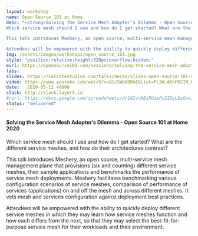 ```yaml
---
layout: workshop
name: Open Source 101 at Home
desc: "<strong>Solving the Service Mesh Adopter’s Dilemma - Open Source 101 at Home 2020</strong><br>
Which service mesh should I use and how do I get started? What are the different service meshes, and how do their architectures contrast?

This talk introduces Meshery, an open source, multi-service mesh management plane that provisions (six and counting) different service meshes, their sample applications and benchmarks the performance of service mesh deployments. Meshery facilitates benchmarking various configuration scenarios of service meshes, comparison of performance of services (applications) on and off the mesh and across different meshes. It vets mesh and services configuration against deployment best practices.

Attendees will be empowered with the ability to quickly deploy different service meshes in which they may learn how service meshes function and how each differs from the next, so that they may select the best-fit-for-purpose service mesh for their workloads and their environment."
img: /assets/images/workshops/open_source_101.jpg
style: "position:relative;height:320px;overflow:hidden;"
eurl: https://opensource101.com/sessions/solving-the-service-mesh-adopters-dilemma/
labs: 
slides: https://calcotestudios.com/talks/decks/slides-open-source-101-at-home-solving-the-service-mesh-adopters-dilemma.html
video: https://www.youtube.com/watch?v=Q1zSWbO0RmI&list=PL3A-A6hPO2IN_HSU0pSfijBboiHggs5mC&index=2&t=0s
date:   2020-05-12 +0000
slack: http://slack.layer5.io
#rurl: https://docs.google.com/spreadsheets/d/10IvvNBiRUimFy2IDpLGzGwuiiVl3vFstN7Bx8fJDB0c/edit?usp=sharing
status: "delivered"
---  
```


<h4>Solving the Service Mesh Adopter’s Dilemma - Open Source 101 at Home 2020</strong></h4>
Which service mesh should I use and how do I get started? What are the different service meshes, and how do their architectures contrast?

This talk introduces Meshery, an open source, multi-service mesh management plane that provisions (six and counting) different service meshes, their sample applications and benchmarks the performance of service mesh deployments. Meshery facilitates benchmarking various configuration scenarios of service meshes, comparison of performance of services (applications) on and off the mesh and across different meshes. It vets mesh and services configuration against deployment best practices.

Attendees will be empowered with the ability to quickly deploy different service meshes in which they may learn how service meshes function and how each differs from the next, so that they may select the best-fit-for-purpose service mesh for their workloads and their environment.